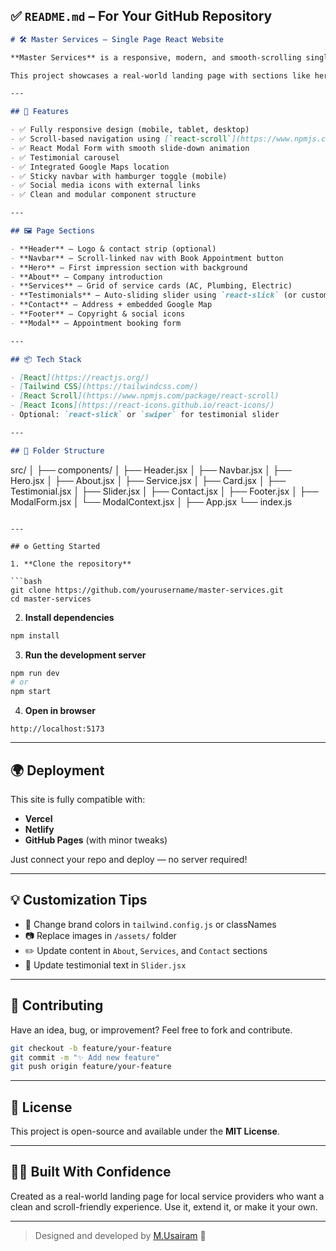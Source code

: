## ✅ `README.md` – For Your GitHub Repository

```markdown
# 🛠️ Master Services – Single Page React Website

**Master Services** is a responsive, modern, and smooth-scrolling single-page React website built for service businesses offering plumbing, electrical, AC repair, and related solutions.

This project showcases a real-world landing page with sections like hero, about, services, testimonials, and contact — fully optimized for mobile, tablet, and desktop experiences.

---

## 🚀 Features

- ✅ Fully responsive design (mobile, tablet, desktop)
- ✅ Scroll-based navigation using [`react-scroll`](https://www.npmjs.com/package/react-scroll)
- ✅ React Modal Form with smooth slide-down animation
- ✅ Testimonial carousel
- ✅ Integrated Google Maps location
- ✅ Sticky navbar with hamburger toggle (mobile)
- ✅ Social media icons with external links
- ✅ Clean and modular component structure

---

## 🖼️ Page Sections

- **Header** – Logo & contact strip (optional)
- **Navbar** – Scroll-linked nav with Book Appointment button
- **Hero** – First impression section with background
- **About** – Company introduction
- **Services** – Grid of service cards (AC, Plumbing, Electric)
- **Testimonials** – Auto-sliding slider using `react-slick` (or custom)
- **Contact** – Address + embedded Google Map
- **Footer** – Copyright & social icons
- **Modal** – Appointment booking form

---

## 📦 Tech Stack

- [React](https://reactjs.org/)
- [Tailwind CSS](https://tailwindcss.com/)
- [React Scroll](https://www.npmjs.com/package/react-scroll)
- [React Icons](https://react-icons.github.io/react-icons/)
- Optional: `react-slick` or `swiper` for testimonial slider

---

## 📁 Folder Structure

```

src/
│
├── components/
│   ├── Header.jsx
│   ├── Navbar.jsx
│   ├── Hero.jsx
│   ├── About.jsx
│   ├── Service.jsx
│   ├── Card.jsx
│   ├── Testimonial.jsx
│   ├── Slider.jsx
│   ├── Contact.jsx
│   ├── Footer.jsx
│   ├── ModalForm.jsx
│   └── ModalContext.jsx
│
├── App.jsx
└── index.js

````

---

## ⚙️ Getting Started

1. **Clone the repository**

```bash
git clone https://github.com/yourusername/master-services.git
cd master-services
````

2. **Install dependencies**

```bash
npm install
```

3. **Run the development server**

```bash
npm run dev
# or
npm start
```

4. **Open in browser**

```
http://localhost:5173
```

---

## 🌍 Deployment

This site is fully compatible with:

* **Vercel**
* **Netlify**
* **GitHub Pages** (with minor tweaks)

Just connect your repo and deploy — no server required!

---

## 💡 Customization Tips

* 🔧 Change brand colors in `tailwind.config.js` or classNames
* 📷 Replace images in `/assets/` folder
* ✏️ Update content in `About`, `Services`, and `Contact` sections
* 💬 Update testimonial text in `Slider.jsx`

---

## 🤝 Contributing

Have an idea, bug, or improvement? Feel free to fork and contribute.

```bash
git checkout -b feature/your-feature
git commit -m "✨ Add new feature"
git push origin feature/your-feature
```

---

## 🔐 License

This project is open-source and available under the **MIT License**.

---

## 👨‍💻 Built With Confidence

Created as a real-world landing page for local service providers who want a clean and scroll-friendly experience. Use it, extend it, or make it your own.

---

> Designed and developed by [M.Usairam](https://github.com/mrusairam) 💙

```

